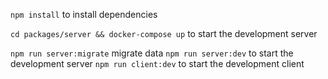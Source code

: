 `npm install` to install dependencies

`cd packages/server && docker-compose up` to start the development server

`npm run server:migrate` migrate data
`npm run server:dev` to start the development server
`npm run client:dev` to start the development client    


